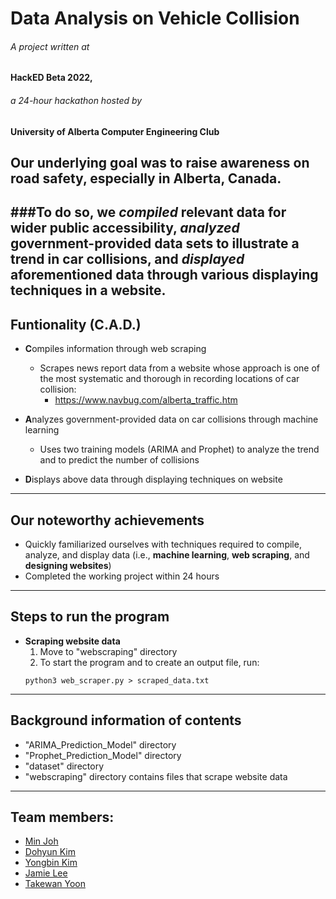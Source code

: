 # Data Analysis on Vehicle Collision
###### A project written at
#### HackED Beta 2022,
###### a 24-hour hackathon hosted by
#### University of Alberta Computer Engineering Club


## Our underlying goal was to raise awareness on **road safety**, especially in **Alberta, Canada**. 
###To do so, we _compiled_ relevant data for wider public accessibility, _analyzed_ government-provided data sets to illustrate a trend in car collisions, and _displayed_ aforementioned data through various displaying techniques in a website. 
---
## Funtionality (C.A.D.)
- **C**ompiles information through web scraping
    - Scrapes news report data from a website whose approach is one of the most systematic and thorough in recording locations of car collision:
        - https://www.navbug.com/alberta_traffic.htm

- **A**nalyzes government-provided data on car collisions through machine learning
    - Uses two training models (ARIMA and Prophet) to analyze the trend and to predict the number of collisions

- **D**isplays above data through displaying techniques on website

---
## Our noteworthy achievements 
- Quickly familiarized ourselves with techniques required to compile, analyze, and display data (i.e., **machine learning**, **web scraping**, and **designing websites**)
- Completed the working project within 24 hours

---
## Steps to run the program
- **Scraping website data**
    1. Move to "webscraping" directory
    2. To start the program and to create an output file, run:
    ```
    python3 web_scraper.py > scraped_data.txt
    ```

---
## Background information of contents
- "ARIMA_Prediction_Model" directory
- "Prophet_Prediction_Model" directory
- "dataset" directory
- "webscraping" directory contains files that scrape website data

---
## Team members:
* [Min Joh](https://github.com/CavityKingu)
* [Dohyun Kim](https://github.com/kdhminime)
* [Yongbin Kim](https://github.com/yongbin4) 
* [Jamie Lee](https://github.com/jamielee0629)
* [Takewan Yoon](https://github.com/taekwan-yoon)

